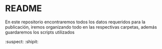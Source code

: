 README
================

En este repositorio encontraremos todos los datos requeridos para la
publicación, iremos organizando todo en las respectivas carpetas, además
guardaremos los scripts utilizados

:suspect: :shipit:
